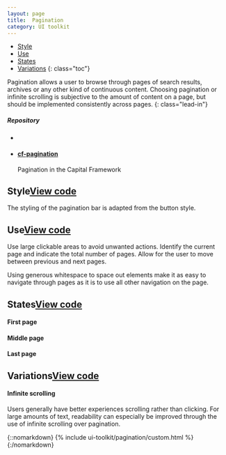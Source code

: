 ```yaml
---
layout: page
title:  Pagination
category: UI toolkit
---
```


- [Style](#style)
- [Use](#use)
- [States](#states)
- [Variations](#variations)
{: class="toc"}

<div class="content-50 content-first">

Pagination allows a user to browse through pages of search results, archives or any other kind of continuous content. Choosing pagination or infinite scrolling is subjective to the amount of content on a page, but should be implemented consistently across pages. 
{: class="lead-in"}

</div>

<div class="content-50 content-last">
  <h5 class="repo-list-header">Repository</h5>
  <ul class="repo-list">
    <li>
      <i class="cf-icon cf-icon-github"></i>
    </li>
    <li>
      <a href="https://github.com/cfpb/cf-pagination"><h4>cf-pagination</h4></a>
      <p>Pagination in the Capital Framework</p>
    </li>
  </ul>
</div> 


<h2 id="style">Style<span class="cf-code-link"><a href="http://cfpb.github.io/cf-pagination/docs/">View code <i class="cf-icon cf-icon-external-link"></i></a></span></h2>

The styling of the pagination bar is adapted from the button style. 

<h2 id="use">Use<span class="cf-code-link"><a href="http://cfpb.github.io/cf-pagination/docs/">View code <i class="cf-icon cf-icon-external-link"></i></a></span></h2>

Use large clickable areas to avoid unwanted actions. Identify the current page and indicate the total number of pages. Allow for the user to move between previous and next pages.

Using generous whitespace to space out elements make it as easy to navigate through pages as it is to use all other navigation on the page.

<h2 id="states">States<span class="cf-code-link"><a href="http://cfpb.github.io/cf-pagination/docs/">View code <i class="cf-icon cf-icon-external-link"></i></a></span></h2> 

#### First page

#### Middle page

#### Last page

<h2 id="variations">Variations<span class="cf-code-link"><a href="http://cfpb.github.io/cf-pagination/docs/">View code <i class="cf-icon cf-icon-external-link"></i></a></span></h2>

#### Infinite scrolling

Users generally have better experiences scrolling rather than clicking. For large amounts of text, readability can especially be improved through the use of infinite scrolling over pagination.








{::nomarkdown}
{% include ui-toolkit/pagination/custom.html %}
{:/nomarkdown}